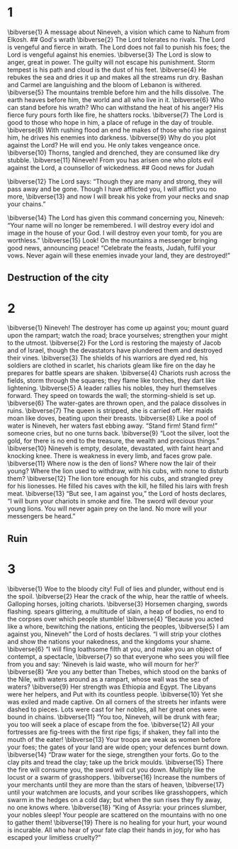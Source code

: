 # 1 
\bibverse{1} A message about Nineveh, a vision which came to Nahum from Elkosh. ## God's wrath
\bibverse{2} The Lord tolerates no rivals. The Lord is vengeful and fierce in wrath. The Lord does not fail to punish his foes; the Lord is vengeful against his enemies. \bibverse{3} The Lord is slow to anger, great in power. The guilty will not escape his punishment. Storm tempest is his path and cloud is the dust of his feet. \bibverse{4} He rebukes the sea and dries it up and makes all the streams run dry. Bashan and Carmel are languishing and the bloom of Lebanon is withered. \bibverse{5} The mountains tremble before him and the hills dissolve. The earth heaves before him, the world and all who live in it. \bibverse{6} Who can stand before his wrath? Who can withstand the heat of his anger? His fierce fury pours forth like fire, he shatters rocks. \bibverse{7} The Lord is good to those who hope in him, a place of refuge in the day of trouble. \bibverse{8} With rushing flood an end he makes of those who rise against him, he drives his enemies into darkness. \bibverse{9} Why do you plot against the Lord? He will end you. He only takes vengeance once. \bibverse{10} Thorns, tangled and drenched, they are consumed like dry stubble. \bibverse{11} Nineveh! From you has arisen one who plots evil against the Lord, a counsellor of wickedness. ## Good news
for Judah 

\bibverse{12} The Lord says: “Though they are many and strong, they will pass away and be gone. Though I have afflicted you, I will afflict you no more, \bibverse{13} and now I will break his yoke from your necks and snap your chains.” 

\bibverse{14} The Lord has given this command concerning you, Nineveh: “Your name will no longer be remembered. I will destroy every idol and image in the house of your God. I will destroy even your tomb, for you are worthless.” \bibverse{15} Look! On the mountains a messenger bringing good news, announcing peace! “Celebrate the feasts, Judah, fulfil your vows. Never again will these enemies invade your land, they are destroyed!” 

## Destruction of the city
# 2 
\bibverse{1} Nineveh! The destroyer has come up against you; mount guard upon the rampart; watch the road; brace yourselves; strengthen your might to the utmost. \bibverse{2} For the Lord is restoring the majesty of Jacob and of Israel, though the devastators have plundered them and destroyed their vines. \bibverse{3} The shields of his warriors are dyed red, his soldiers are clothed in scarlet, his chariots gleam like fire on the day he prepares for battle spears are shaken. \bibverse{4} Chariots rush across the fields, storm through the squares; they flame like torches, they dart like lightening. \bibverse{5} A leader rallies his nobles, they hurl themselves forward. They speed on towards the wall; the storming-shield is set up. \bibverse{6} The water-gates are thrown open, and the palace dissolves in ruins. \bibverse{7} The queen is stripped, she is carried off. Her maids moan like doves, beating upon their breasts. \bibverse{8} Like a pool of water is Nineveh, her waters fast ebbing away. “Stand firm! Stand firm!” someone cries, but no one turns back. \bibverse{9} “Loot the silver, loot the gold, for there is no end to the treasure, the wealth and precious things.” \bibverse{10} Nineveh is empty, desolate, devastated, with faint heart and knocking knee. There is weakness in every limb, and faces grow pale. \bibverse{11} Where now is the den of lions? Where now the lair of their young? Where the lion used to withdraw, with his cubs, with none to disturb them? \bibverse{12} The lion tore enough for his cubs, and strangled prey for his lionesses. He filled his caves with the kill, he filled his lairs with fresh meat. \bibverse{13} “But see, I am against you,” the Lord of hosts declares, “I will burn your chariots in smoke and fire. The sword will devour your young lions. You will never again prey on the land. No more will your messengers be heard.” 

## Ruin
# 3 
\bibverse{1} Woe to the bloody city! Full of lies and plunder, without end is the spoil. \bibverse{2} Hear the crack of the whip, hear the rattle of wheels. Galloping horses, jolting chariots. \bibverse{3} Horsemen charging, swords flashing. spears glittering, a multitude of slain, a heap of bodies, no end to the corpses over which people stumble! \bibverse{4} “Because you acted like a whore, bewitching the nations, enticing the peoples, \bibverse{5} I am against you, Nineveh” the Lord of hosts declares. “I will strip your clothes and show the nations your nakedness, and the kingdoms your shame. \bibverse{6} “I will fling loathsome filth at you, and make you an object of contempt, a spectacle, \bibverse{7} so that everyone who sees you will flee from you and say: ‘Nineveh is laid waste, who will mourn for her?’ \bibverse{8} “Are you any better than Thebes, which stood on the banks of the Nile, with waters around as a rampart, whose wall was the sea of waters? \bibverse{9} Her strength was Ethiopia and Egypt. The Libyans were her helpers, and Put with its countless people. \bibverse{10} Yet she was exiled and made captive. On all corners of the streets her infants were dashed to pieces. Lots were cast for her nobles, all her great ones were bound in chains. \bibverse{11} “You too, Nineveh, will be drunk with fear; you too will seek a place of escape from the foe. \bibverse{12} All your fortresses are fig-trees with the first ripe figs; if shaken, they fall into the mouth of the eater! \bibverse{13} Your troops are weak as women before your foes; the gates of your land are wide open; your defences burnt down. \bibverse{14} “Draw water for the siege, strengthen your forts. Go to the clay pits and tread the clay; take up the brick moulds. \bibverse{15} There the fire will consume you, the sword will cut you down. Multiply like the locust or a swarm of grasshoppers. \bibverse{16} Increase the numbers of your merchants until they are more than the stars of heaven, \bibverse{17} until your watchmen are locusts, and your scribes like grasshoppers, which swarm in the hedges on a cold day; but when the sun rises they fly away, no one knows where. \bibverse{18} “King of Assyria: your princes slumber, your nobles sleep! Your people are scattered on the mountains with no one to gather them! \bibverse{19} There is no healing for your hurt, your wound is incurable. All who hear of your fate clap their hands in joy, for who has escaped your limitless cruelty?” 